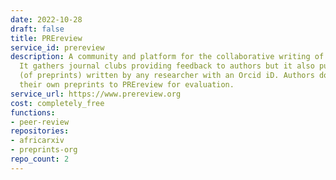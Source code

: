 ```yaml
---
date: 2022-10-28
draft: false
title: PREreview
service_id: prereview
description: A community and platform for the collaborative writing of preprint reviews.
  It gathers journal clubs providing feedback to authors but it also publishes reviews
  (of preprints) written by any researcher with an Orcid iD. Authors do not submit
  their own preprints to PREreview for evaluation.
service_url: https://www.prereview.org
cost: completely_free
functions:
- peer-review
repositories:
- africarxiv
- preprints-org
repo_count: 2
---
```



